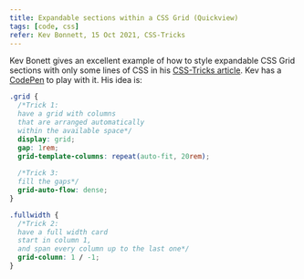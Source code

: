 ```yaml
---
title: Expandable sections within a CSS Grid (Quickview)
tags: [code, css]
refer: Kev Bonnett, 15 Oct 2021, CSS-Tricks
---
```

Kev Bonett gives an excellent example of how to style expandable CSS Grid sections with only some lines of CSS in his [CSS-Tricks article](https://css-tricks.com/expandable-sections-within-a-css-grid/). Kev has a [CodePen](https://codepen.io/basherkev/pen/rNwpwgP) to play with it. His idea is:

```css
.grid {
  /*Trick 1: 
  have a grid with columns 
  that are arranged automatically 
  within the available space*/
  display: grid;
  gap: 1rem;
  grid-template-columns: repeat(auto-fit, 20rem);
  
  /*Trick 3: 
  fill the gaps*/
  grid-auto-flow: dense;
}

.fullwidth {
  /*Trick 2: 
  have a full width card
  start in column 1, 
  and span every column up to the last one*/
  grid-column: 1 / -1;
}
```

